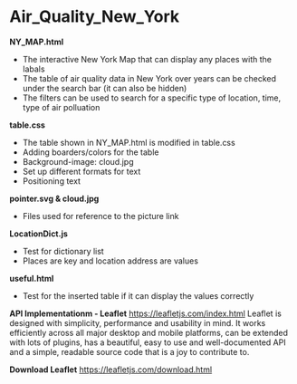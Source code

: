 # Air_Quality_New_York

**NY_MAP.html**
- The interactive New York Map that can display any places with the labals
- The table of air quality data in New York over years can be checked under the search bar (it can also be hidden)
- The filters can be used to search for a specific type of location, time, type of air polluation

**table.css**
- The table shown in NY_MAP.html is modified in table.css
- Adding boarders/colors for the table
- Background-image: cloud.jpg
- Set up different formats for text
- Positioning text

**pointer.svg & cloud.jpg**
- Files used for reference to the picture link

**LocationDict.js**
- Test for dictionary list
- Places are key and location address are values

**useful.html**
- Test for the inserted table if it can display the values correctly


**API Implementationm - Leaflet**
https://leafletjs.com/index.html
Leaflet is designed with simplicity, performance and usability in mind. It works efficiently across all major desktop and mobile platforms, can be extended with lots of plugins, has a beautiful, easy to use and well-documented API and a simple, readable source code that is a joy to contribute to.

**Download Leaflet**
https://leafletjs.com/download.html
